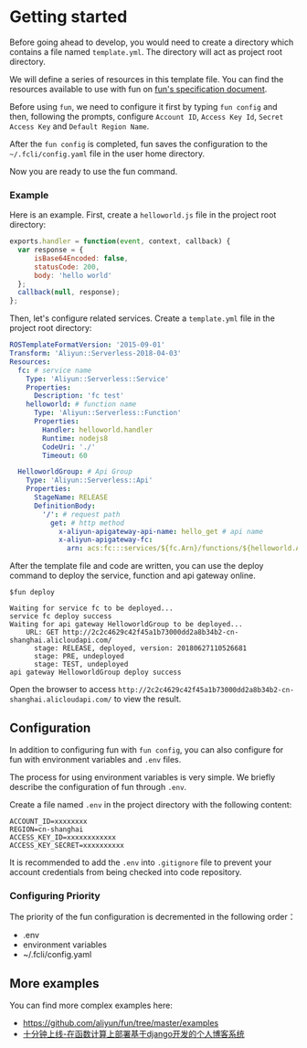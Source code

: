 # Getting started

Before going ahead to develop, you would need to create a directory which contains a file named `template.yml`. The directory will act as project root directory.

We will define a series of resources in this template file. You can find the resources available to use with fun on [fun's specification document](https://github.com/aliyun/fun/blob/master/docs/specs/2018-04-03.md).

Before using `fun`, we need to configure it first by typing `fun config` and then, following the prompts, configure `Account ID`, `Access Key Id`, `Secret Access Key` and `Default Region Name`.

After the `fun config` is completed, fun saves the configuration to the `~/.fcli/config.yaml` file in the user home directory.

Now you are ready to use the fun command. 

### Example

Here is an example. First, create a `helloworld.js` file in the project root directory:

```javascript
exports.handler = function(event, context, callback) {
  var response = {
      isBase64Encoded: false,
      statusCode: 200,
      body: 'hello world'
  };
  callback(null, response);
};
```

Then, let's configure related services. Create a `template.yml` file in the project root directory:

```yaml
ROSTemplateFormatVersion: '2015-09-01'
Transform: 'Aliyun::Serverless-2018-04-03'
Resources:
  fc: # service name
    Type: 'Aliyun::Serverless::Service'
    Properties:
      Description: 'fc test'
    helloworld: # function name
      Type: 'Aliyun::Serverless::Function'
      Properties:
        Handler: helloworld.handler
        Runtime: nodejs8
        CodeUri: './'
        Timeout: 60

  HelloworldGroup: # Api Group
    Type: 'Aliyun::Serverless::Api'
    Properties:
      StageName: RELEASE
      DefinitionBody:
        '/': # request path
          get: # http method
            x-aliyun-apigateway-api-name: hello_get # api name
            x-aliyun-apigateway-fc:
              arn: acs:fc:::services/${fc.Arn}/functions/${helloworld.Arn}/    
```

After the template file and code are written, you can use the deploy command to deploy the service, function and api gateway online.

```shell
$fun deploy

Waiting for service fc to be deployed...
service fc deploy success
Waiting for api gateway HelloworldGroup to be deployed...
    URL: GET http://2c2c4629c42f45a1b73000dd2a8b34b2-cn-shanghai.alicloudapi.com/
      stage: RELEASE, deployed, version: 20180627110526681
      stage: PRE, undeployed
      stage: TEST, undeployed
api gateway HelloworldGroup deploy success
```

Open the browser to access `http://2c2c4629c42f45a1b73000dd2a8b34b2-cn-shanghai.alicloudapi.com/` to view the result.

## Configuration

In addition to configuring fun with `fun config`, you can also configure for fun with environment variables and `.env` files.

The process for using environment variables is very simple. We briefly describe the configuration of fun through `.env`.


Create a file named `.env` in the project directory with the following content:

```shell
ACCOUNT_ID=xxxxxxxx
REGION=cn-shanghai
ACCESS_KEY_ID=xxxxxxxxxxxx
ACCESS_KEY_SECRET=xxxxxxxxxx
```

It is recommended to add the `.env` into `.gitignore` file to prevent your account credentials from being checked into code repository.

### Configuring Priority

The priority of the fun configuration is decremented in the following order：

- .env
- environment variables
- ~/.fcli/config.yaml

## More examples

You can find more complex examples here:

- https://github.com/aliyun/fun/tree/master/examples
- [十分钟上线-在函数计算上部署基于django开发的个人博客系统](https://yq.aliyun.com/articles/603249?spm=a2c4e.11153959.teamhomeleft.26.115948f26ECqbQ)